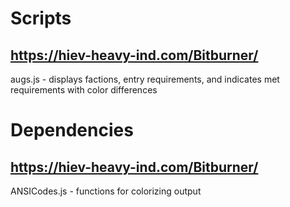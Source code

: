 # Scripts

## https://hiev-heavy-ind.com/Bitburner/
augs.js - displays factions, entry requirements, and indicates met requirements with color differences

# Dependencies

## https://hiev-heavy-ind.com/Bitburner/
ANSICodes.js - functions for colorizing output
